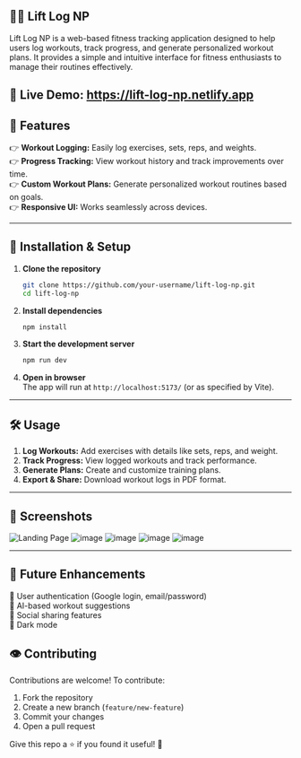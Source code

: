 
## 🏋️‍♂️ Lift Log NP
Lift Log NP is a web-based fitness tracking application designed to help users log workouts, track progress, and generate personalized workout plans. It provides a simple and intuitive interface for fitness enthusiasts to manage their routines effectively.

🚀 Live Demo: https://lift-log-np.netlify.app
---

## 📌 Features

👉 **Workout Logging:** Easily log exercises, sets, reps, and weights.  
👉 **Progress Tracking:** View workout history and track improvements over time.  
👉 **Custom Workout Plans:** Generate personalized workout routines based on goals.  
👉 **Responsive UI:** Works seamlessly across devices.  



---

## 🚀 Installation & Setup

1. **Clone the repository**
   ```sh
   git clone https://github.com/your-username/lift-log-np.git
   cd lift-log-np
   ```

2. **Install dependencies**
   ```sh
   npm install
   ```

3. **Start the development server**
   ```sh
   npm run dev
   ```

4. **Open in browser**  
   The app will run at `http://localhost:5173/` (or as specified by Vite).  

---

## 🛠️ Usage

1. **Log Workouts:** Add exercises with details like sets, reps, and weight.  
2. **Track Progress:** View logged workouts and track performance.  
3. **Generate Plans:** Create and customize training plans.  
4. **Export & Share:** Download workout logs in PDF format.  

---

## 📸 Screenshots  
<!-- Add screenshots here -->

![Landing Page](https://github.com/user-attachments/assets/db10ac54-c302-47d1-b03c-165f9e45e5f6)
![image](https://github.com/user-attachments/assets/f2c470c2-c5bd-488d-ae28-aba1bdae7c51)
![image](https://github.com/user-attachments/assets/a24f767a-5881-4816-bd2d-e93047d4507b)
![image](https://github.com/user-attachments/assets/3064faea-5100-4172-a1b8-d9c3d979b4a1)
![image](https://github.com/user-attachments/assets/e0e7794a-a45f-46d6-bacd-7c3a428bf33e)

---

## 📌 Future Enhancements

🔹 User authentication (Google login, email/password)  
🔹 AI-based workout suggestions  
🔹 Social sharing features  
🔹 Dark mode  

## 👁️ Contributing

Contributions are welcome! To contribute:  
1. Fork the repository  
2. Create a new branch (`feature/new-feature`)  
3. Commit your changes  
4. Open a pull request  


Give this repo a ⭐ if you found it useful! 🚀
